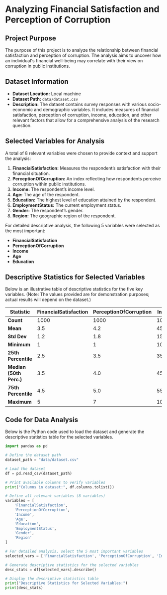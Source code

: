 # Analyzing Financial Satisfaction and Perception of Corruption

## Project Purpose
The purpose of this project is to analyze the relationship between financial satisfaction and perception of corruption. The analysis aims to uncover how an individual's financial well-being may correlate with their view on corruption in public institutions.

## Dataset Information
- **Dataset Location:** Local machine
- **Dataset Path:** `data/dataset.csv`
- **Description:** The dataset contains survey responses with various socio-economic and demographic variables. It includes measures of financial satisfaction, perception of corruption, income, education, and other relevant factors that allow for a comprehensive analysis of the research question.

## Selected Variables for Analysis
A total of 8 relevant variables were chosen to provide context and support the analysis:

1. **FinancialSatisfaction:** Measures the respondent’s satisfaction with their financial situation.
2. **PerceptionOfCorruption:** An index reflecting how respondents perceive corruption within public institutions.
3. **Income:** The respondent’s income level.
4. **Age:** The age of the respondent.
5. **Education:** The highest level of education attained by the respondent.
6. **EmploymentStatus:** The current employment status.
7. **Gender:** The respondent’s gender.
8. **Region:** The geographic region of the respondent.

For detailed descriptive analysis, the following 5 variables were selected as the most important:
- **FinancialSatisfaction**
- **PerceptionOfCorruption**
- **Income**
- **Age**
- **Education**

## Descriptive Statistics for Selected Variables

Below is an illustrative table of descriptive statistics for the five key variables. (Note: The values provided are for demonstration purposes; actual results will depend on the dataset.)

| Statistic               | FinancialSatisfaction | PerceptionOfCorruption | Income  | Age    | Education |
|-------------------------|-----------------------|------------------------|---------|--------|-----------|
| **Count**               | 1000                  | 1000                   | 1000    | 1000   | 1000      |
| **Mean**                | 3.5                   | 4.2                    | 45000   | 35     | 14        |
| **Std Dev**             | 1.2                   | 1.8                    | 15000   | 10     | 2         |
| **Minimum**             | 1                     | 1                      | 10000   | 18     | 8         |
| **25th Percentile**     | 2.5                   | 3.5                    | 35000   | 28     | 13        |
| **Median (50th Perc.)** | 3.5                   | 4.0                    | 45000   | 35     | 14        |
| **75th Percentile**     | 4.5                   | 5.0                    | 55000   | 42     | 15        |
| **Maximum**             | 5                     | 7                      | 100000  | 70     | 20        |

## Code for Data Analysis

Below is the Python code used to load the dataset and generate the descriptive statistics table for the selected variables.

```python
import pandas as pd

# Define the dataset path
dataset_path = "data/dataset.csv"

# Load the dataset
df = pd.read_csv(dataset_path)

# Print available columns to verify variables
print("Columns in dataset:", df.columns.tolist())

# Define all relevant variables (8 variables)
variables = [
    'FinancialSatisfaction', 
    'PerceptionOfCorruption', 
    'Income', 
    'Age', 
    'Education', 
    'EmploymentStatus', 
    'Gender', 
    'Region'
]

# For detailed analysis, select the 5 most important variables
selected_vars = ['FinancialSatisfaction', 'PerceptionOfCorruption', 'Income', 'Age', 'Education']

# Generate descriptive statistics for the selected variables
desc_stats = df[selected_vars].describe()

# Display the descriptive statistics table
print("Descriptive Statistics for Selected Variables:")
print(desc_stats)
